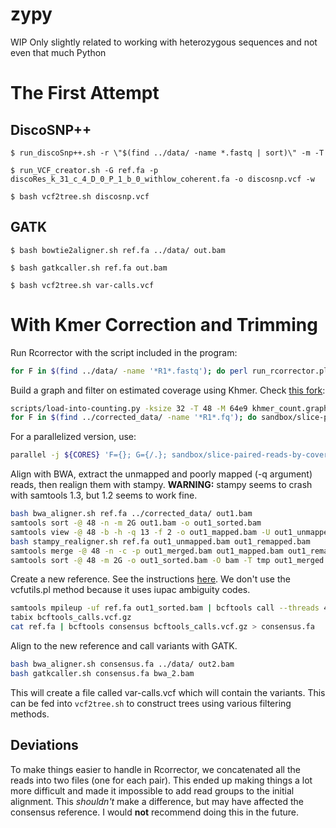 # zypy
WIP
Only slightly related to working with heterozygous sequences and not even that much Python

The First Attempt
=================

DiscoSNP++
----------

`$ run_discoSnp++.sh -r \"$(find ../data/ -name *.fastq | sort)\" -m -T`

`$ run_VCF_creator.sh -G ref.fa -p discoRes_k_31_c_4_D_0_P_1_b_0_withlow_coherent.fa -o discosnp.vcf -w`

`$ bash vcf2tree.sh discosnp.vcf`

GATK
----

`$ bash bowtie2aligner.sh ref.fa ../data/ out.bam`

`$ bash gatkcaller.sh ref.fa out.bam`

`$ bash vcf2tree.sh var-calls.vcf`


With Kmer Correction and Trimming
=================================
Run Rcorrector with the script included in the program:
```bash
for F in $(find ../data/ -name '*R1*.fastq'); do perl run_rcorrector.pl -1 $F -2 ${F/R1/R2} -k 32 -t 48 -od ../corrected_data/; done
```

Build a graph and filter on estimated coverage using Khmer. Check [this fork](https://github.com/adamjorr/khmer):
```bash
scripts/load-into-counting.py -ksize 32 -T 48 -M 64e9 khmer_count.graph ../corrected_data/*.fq
for F in $(find ../corrected_data/ -name '*R1*.fq'); do sandbox/slice-paired-reads-by-coverage.py -M 40000 khmer_count.graph $F ${F/R1/R2} $(basename $F fq)_sliced.fq $(basename ${F/R1/R2} fq)_sliced.fq $(basename ${F/R1/} fq)_singletons.fq; done
```

For a parallelized version, use:
```bash
parallel -j ${CORES} 'F={}; G={/.}; sandbox/slice-paired-reads-by-coverage.py -M 40000 khmer_count.graph $F ${F/R1/R2} ${G}_sliced.fq ${G/R1/R2}_sliced.fq ${G/R1/}_singletons.fq ::: $(find ../corrected_data/ -name '*R1*.fq')'
```


Align with BWA, extract the unmapped and poorly mapped (-q argument) reads, then realign them with stampy. **WARNING:** stampy seems to crash with samtools 1.3, but 1.2 seems to work fine.
```bash
bash bwa_aligner.sh ref.fa ../corrected_data/ out1.bam
samtools sort -@ 48 -n -m 2G out1.bam -o out1_sorted.bam
samtools view -@ 48 -b -h -q 13 -f 2 -o out1_mapped.bam -U out1_unmapped.bam out1_sorted.bam
bash stampy_realigner.sh ref.fa out1_unmapped.bam out1_remapped.bam
samtools merge -@ 48 -n -c -p out1_merged.bam out1_mapped.bam out1_remapped.bam
samtools sort -@ 48 -m 2G -o out1_sorted.bam -O bam -T tmp out1_merged.bam
```

Create a new reference. See the instructions [here](https://github.com/samtools/bcftools/wiki/HOWTOs#consensus-calling).
We don't use the vcfutils.pl method because it uses iupac ambiguity codes.
```bash
samtools mpileup -uf ref.fa out1_sorted.bam | bcftools call --threads 48 -mv -Ou | bcftools filter -Oz -o bcftools_calls.vcf.gz -e AF<=.5
tabix bcftools_calls.vcf.gz
cat ref.fa | bcftools consensus bcftools_calls.vcf.gz > consensus.fa
```

Align to the new reference and call variants with GATK.
```bash
bash bwa_aligner.sh consensus.fa ../data/ out2.bam
bash gatkcaller.sh consensus.fa bwa_2.bam
```

This will create a file called var-calls.vcf which will contain the variants. This can be fed into `vcf2tree.sh` to construct trees using various filtering methods.

Deviations
----------

To make things easier to handle in Rcorrector, we concatenated all the reads into two files (one for each pair). This ended up making things a lot more difficult and made it impossible to add read groups to the initial alignment. This *shouldn't* make a difference, but may have affected the consensus reference. I would **not** recommend doing this in the future.

